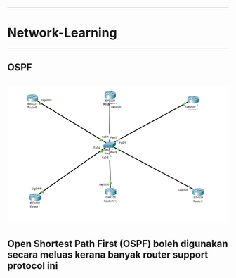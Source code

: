 
---------------------------------------------------------------------------
# Network-Learning
---------------------------------------------------------------------------

## OSPF
![Thirsty Question](https://github.com/anwar3107/Network-Learning/blob/main/OSPF.png)
---------------------------------------------------------------------------
Open Shortest Path First (OSPF) boleh digunakan secara meluas kerana banyak router support protocol ini
---------------------------------------------------------------------------

